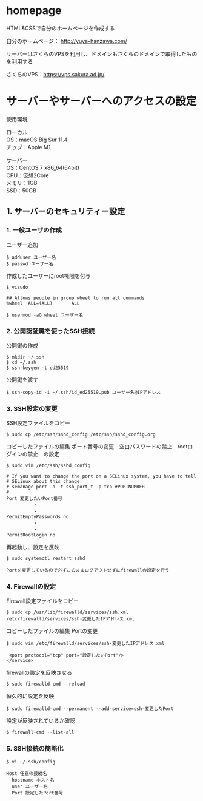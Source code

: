 # homepage 

HTML&CSSで自分のホームページを作成する  

自分のホームページ： http://yuya-hanzawa.com/

サーバーはさくらのVPSを利用し、ドメインもさくらのドメインで取得したものを利用する  

さくらのVPS：https://vps.sakura.ad.jp/ 

# サーバーやサーバーへのアクセスの設定

使用環境  

ローカル  
OS：macOS Big Sur 11.4  
チップ：Apple M1

サーバー  
OS：CentOS 7 x86_64(64bit)  
CPU：仮想2Core  
メモリ：1GB  
SSD：50GB  

## 1. サーバーのセキュリティー設定

### 1. 一般ユーザの作成

ユーザー追加
```
$ adduser ユーザー名
$ passwd ユーザー名
```
作成したユーザーにroot権限を付与
```
$ visudo

## Allows people in group wheel to run all commands
%wheel  ALL=(ALL)       ALL  

$ usermod -aG wheel ユーザー名
```

### 2. 公開認証鍵を使ったSSH接続

公開鍵の作成
```
$ mkdir ~/.ssh
$ cd ~/.ssh
$ ssh-keygen -t ed25519
```

公開鍵を渡す
```
$ ssh-copy-id -i ~/.ssh/id_ed25519.pub ユーザー名@IPアドレス
```

### 3. SSH設定の変更

SSH設定ファイルをコピー
```
$ sudo cp /etc/ssh/sshd_config /etc/ssh/sshd_config.org
```

コピーしたファイルの編集
ポート番号の変更　空白パスワードの禁止　rootログインの禁止　の設定
```
$ sudo vim /etc/ssh/sshd_config

# If you want to change the port on a SELinux system, you have to tell
# SELinux about this change.
# semanage port -a -t ssh_port_t -p tcp #PORTNUMBER
#
Port 変更したいPort番号
　　　　　　・
　　　　　　・
PermitEmptyPasswords no
　　　　　　・
　　　　　　・
PermitRootLogin no
```

再起動し、設定を反映
```
$ sudo systemctl restart sshd
```

`Portを変更しているので必ずこのままログアウトせずにfirewallの設定を行う`

### 4. Firewallの設定

Firewall設定ファイルをコピー
```
$ sudo cp /usr/lib/firewalld/services/ssh.xml /etc/firewalld/services/ssh-変更したIPアドレス.xml
```

コピーしたファイルの編集
Portの変更
```
$ sudo vim /etc/firewalld/services/ssh-変更したIPアドレス.xml

 <port protocol="tcp" port="設定したいPort"/>
</service>
```

firewallの設定を反映させる
```
$ sudo firewalld-cmd --reload
```

恒久的に設定を反映
```
$ sudo firewalld-cmd --permanent --add-service=ssh-変更したPort
```

設定が反映されているか確認
```
$ firewall-cmd --list-all
```

### 5. SSH接続の簡略化

```
$ vi ~/.ssh/config

Host 任意の接続名
  hostname ホスト名
  user ユーザー名
  Port 設定したPort番号
```


